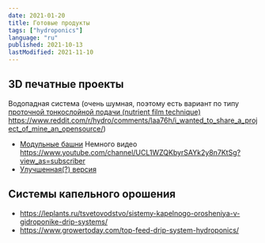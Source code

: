 ```yaml
---
date: 2021-01-20
title: Готовые продукты
tags: ["hydroponics"]
language: "ru"
published: 2021-10-13
lastModified: 2021-11-10
---
```



## 3D печатные проекты

Водопадная система (очень шумная, поэтому есть вариант по типу [проточной тонкослойной подачи (nutrient film technique)](/ru/hydroponics-nutrient-film-technique) https://www.reddit.com/r/hydro/comments/laa76h/i_wanted_to_share_a_project_of_mine_an_opensource/)

- [Модульные башни](https://www.thingiverse.com/thing:2403922) Немного видео https://www.youtube.com/channel/UCL1WZQKbyrSAYk2y8n7KtSg?view_as=subscriber
- [Улучшенная(?) версия](https://www.thingiverse.com/thing:3405964)


## Системы капельного орошения

- https://leplants.ru/tsvetovodstvo/sistemy-kapelnogo-orosheniya-v-gidroponike-drip-systems/
- https://www.growertoday.com/top-feed-drip-system-hydroponics/
